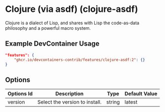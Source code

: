 
# Clojure (via asdf) (clojure-asdf)

Clojure is a dialect of Lisp, and shares with Lisp the code-as-data philosophy and a powerful macro system.

## Example DevContainer Usage

```json
"features": {
    "ghcr.io/devcontainers-contrib/features/clojure-asdf:2": {}
}
```

## Options

| Options Id | Description | Type | Default Value |
|-----|-----|-----|-----|
| version | Select the version to install. | string | latest |


